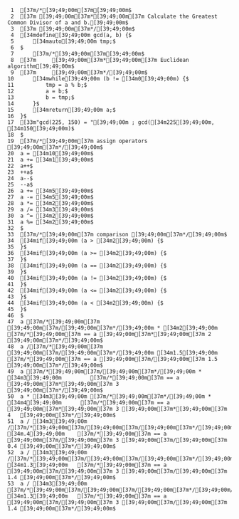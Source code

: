      1	[37m/*[39;49;00m[37m[39;49;00m$
     2	[37m [39;49;00m[37m*[39;49;00m[37m Calculate the Greatest Common Divisor of a and b.[39;49;00m$
     3	[37m [39;49;00m[37m*/[39;49;00m$
     4	[34mdefine[39;49;00m gcd(a, b) {$
     5	    [34mauto[39;49;00m tmp;$
     6	$
     7	    [37m/*[39;49;00m[37m[39;49;00m$
     8	[37m     [39;49;00m[37m*[39;49;00m[37m Euclidean algorithm[39;49;00m$
     9	[37m     [39;49;00m[37m*/[39;49;00m$
    10	    [34mwhile[39;49;00m (b != [34m0[39;49;00m) {$
    11	        tmp = a % b;$
    12	        a = b;$
    13	        b = tmp;$
    14	    }$
    15	    [34mreturn[39;49;00m a;$
    16	}$
    17	[33m"gcd(225, 150) = "[39;49;00m ; gcd([34m225[39;49;00m, [34m150[39;49;00m)$
    18	$
    19	[37m/*[39;49;00m[37m assign operators [39;49;00m[37m*/[39;49;00m$
    20	a = [34m10[39;49;00m$
    21	a += [34m1[39;49;00m$
    22	a++$
    23	++a$
    24	a--$
    25	--a$
    26	a += [34m5[39;49;00m$
    27	a -= [34m5[39;49;00m$
    28	a *= [34m2[39;49;00m$
    29	a /= [34m3[39;49;00m$
    30	a ^= [34m2[39;49;00m$
    31	a %= [34m2[39;49;00m$
    32	$
    33	[37m/*[39;49;00m[37m comparison [39;49;00m[37m*/[39;49;00m$
    34	[34mif[39;49;00m (a > [34m2[39;49;00m) {$
    35	}$
    36	[34mif[39;49;00m (a >= [34m2[39;49;00m) {$
    37	}$
    38	[34mif[39;49;00m (a == [34m2[39;49;00m) {$
    39	}$
    40	[34mif[39;49;00m (a != [34m2[39;49;00m) {$
    41	}$
    42	[34mif[39;49;00m (a <= [34m2[39;49;00m) {$
    43	}$
    44	[34mif[39;49;00m (a < [34m2[39;49;00m) {$
    45	}$
    46	$
    47	a [37m/*[39;49;00m[37m [39;49;00m[37m/[39;49;00m[37m*/[39;49;00m * [34m2[39;49;00m        [37m/*[39;49;00m[37m == a [39;49;00m[37m*[39;49;00m[37m 2       [39;49;00m[37m*/[39;49;00m$
    48	a /[37m/*[39;49;00m[37m [39;49;00m[37m/[39;49;00m[37m*/[39;49;00m [34m1.5[39;49;00m       [37m/*[39;49;00m[37m == a [39;49;00m[37m/[39;49;00m[37m 1.5     [39;49;00m[37m*/[39;49;00m$
    49	a [37m/*[39;49;00m[37m/[39;49;00m[37m*/[39;49;00m * [34m3[39;49;00m         [37m/*[39;49;00m[37m == a [39;49;00m[37m*[39;49;00m[37m 3       [39;49;00m[37m*/[39;49;00m$
    50	a * [34m3[39;49;00m [37m/*[39;49;00m[37m*/[39;49;00m * [34m4[39;49;00m      [37m/*[39;49;00m[37m == a [39;49;00m[37m*[39;49;00m[37m 3 [39;49;00m[37m*[39;49;00m[37m 4   [39;49;00m[37m*/[39;49;00m$
    51	a / [34m3[39;49;00m /[37m/*[39;49;00m[37m/[39;49;00m[37m/[39;49;00m[37m*/[39;49;00m [34m.4[39;49;00m    [37m/*[39;49;00m[37m == a [39;49;00m[37m/[39;49;00m[37m 3 [39;49;00m[37m/[39;49;00m[37m 0.4 [39;49;00m[37m*/[39;49;00m$
    52	a / [34m3[39;49;00m /[37m/*[39;49;00m[37m/[39;49;00m[37m/[39;49;00m[37m*/[39;49;00m [34m1.3[39;49;00m   [37m/*[39;49;00m[37m == a [39;49;00m[37m/[39;49;00m[37m 3 [39;49;00m[37m/[39;49;00m[37m 1.4 [39;49;00m[37m*/[39;49;00m$
    53	a / [34m3[39;49;00m [37m/*[39;49;00m[37m/[39;49;00m[37m/[39;49;00m[37m*/[39;49;00m/ [34m1.3[39;49;00m   [37m/*[39;49;00m[37m == a [39;49;00m[37m/[39;49;00m[37m 3 [39;49;00m[37m/[39;49;00m[37m 1.4 [39;49;00m[37m*/[39;49;00m$
